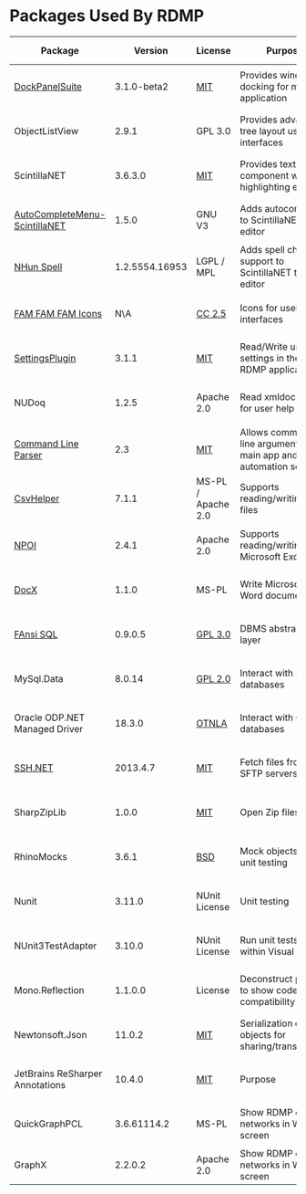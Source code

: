 # Packages Used By RDMP


| Package | Version | License | Purpose | Peer Reviewed |
| ------- | ------- | ----- | ------- | -------------- |
| [DockPanelSuite](https://github.com/dockpanelsuite/dockpanelsuite) | 3.1.0-beta2 | [MIT](https://opensource.org/licenses/MIT)  | Provides window docking for main application| <ul><li>[ ] Reviewed</li></ul>|
| ObjectListView | 2.9.1 | GPL 3.0 | Provides advanced tree layout user interfaces | <ul><li>[ ] Reviewed</li></ul>|
| ScintillaNET | 3.6.3.0 | [MIT](https://opensource.org/licenses/MIT) | Provides text editor component with highlighting etc | <ul><li>[ ] Reviewed</li></ul>|
| [AutoCompleteMenu-ScintillaNET](https://github.com/Ahmad45123/AutoCompleteMenu-ScintillaNET) | 1.5.0 | GNU V3 | Adds autocomplete to ScintillaNET text editor| <ul><li>[ ] Reviewed</li></ul>|
| [NHun Spell](http://www.crawler-lib.net/nhunspell)  | 1.2.5554.16953 | LGPL / MPL  | Adds spell check support to ScintillaNET text editor | <ul><li>[ ] Reviewed</li></ul>|
| [FAM FAM FAM Icons](http://www.famfamfam.com/lab/icons/silk/) | N\A | [CC 2.5](https://creativecommons.org/licenses/by/2.5/) | Icons for user interfaces | <ul><li>[ ] Reviewed</li></ul>|
| [SettingsPlugin](https://github.com/jamesmontemagno/SettingsPlugin) | 3.1.1 | [MIT](https://opensource.org/licenses/MIT)| Read/Write user settings in the main RDMP application | <ul><li>[ ] Reviewed</li></ul>|
| NUDoq | 1.2.5 | Apache 2.0 | Read xmldoc files for user help system | <ul><li>[ ] Reviewed</li></ul>|
| [Command Line Parser](https://github.com/commandlineparser/commandline) | 2.3 | [MIT](https://opensource.org/licenses/MIT) | Allows command line arguments for main app and automation service | <ul><li>[ ] Reviewed</li></ul>|
| [CsvHelper](https://github.com/JoshClose/CsvHelper) | 7.1.1 | MS-PL / Apache 2.0 | Supports reading/writing CSV files | <ul><li>[ ] Reviewed</li></ul>|
| [NPOI](https://github.com/tonyqus/npoi) | 2.4.1 | Apache 2.0 | Supports reading/writing Microsoft Excel files | <ul><li>[ ] Reviewed</li></ul>|
| [DocX](https://github.com/xceedsoftware/DocX) | 1.1.0 | MS-PL | Write Microsoft Word documents | <ul><li>[ ] Reviewed</li></ul>|
| [FAnsi SQL](https://github.com/HicServices/FAnsiSql) | 0.9.0.5 | [GPL 3.0](https://www.gnu.org/licenses/old-licenses/gpl-2.0.html) | DBMS abstraction layer | <ul><li>[ ] Reviewed</li></ul>|
| MySql.Data | 8.0.14 | [GPL 2.0](https://www.gnu.org/licenses/old-licenses/gpl-2.0.html) | Interact with MySql databases | <ul><li>[ ] Reviewed</li></ul>|
| Oracle ODP.NET Managed Driver| 18.3.0 | [OTNLA](https://www.oracle.com/technetwork/licenses/distribution-license-152002.html) | Interact with Oracle databases | <ul><li>[ ] Reviewed</li></ul>|
| [SSH.NET](https://github.com/sshnet/SSH.NET)  | 2013.4.7 | [MIT](https://github.com/sshnet/SSH.NET/blob/develop/LICENSE) | Fetch files from SFTP servers | <ul><li>[ ] Reviewed</li></ul>|
| SharpZipLib | 1.0.0 | [MIT](https://opensource.org/licenses/MIT) | Open Zip files | <ul><li>[ ] Reviewed</li></ul>|
| RhinoMocks | 3.6.1 |[BSD](https://opensource.org/licenses/bsd-license.php)  | Mock objects during unit testing | <ul><li>[ ] Reviewed</li></ul>|
| Nunit | 3.11.0 | NUnit License | Unit testing | <ul><li>[ ] Reviewed</li></ul>|
| NUnit3TestAdapter| 3.10.0 | NUnit License | Run unit tests from within Visual Studio | <ul><li>[ ] Reviewed</li></ul>|
| Mono.Reflection | 1.1.0.0 | License | Deconstruct plugins to show code compatibility | <ul><li>[ ] Reviewed</li></ul>|
| Newtonsoft.Json | 11.0.2 | [MIT](https://opensource.org/licenses/MIT) | Serialization of objects for sharing/transmission | <ul><li>[ ] Reviewed</li></ul>|
| JetBrains ReSharper Annotations | 10.4.0 | [MIT](https://opensource.org/licenses/MIT)  | Purpose | <ul><li>[ ] Reviewed</li></ul>|
| QuickGraphPCL | 3.6.61114.2 | MS-PL | Show RDMP objects networks in WPF screen | <ul><li>[ ] Reviewed</li></ul>|
| GraphX  | 2.2.0.2 | Apache 2.0 | Show RDMP objects networks in WPF screen | &#9744 |




